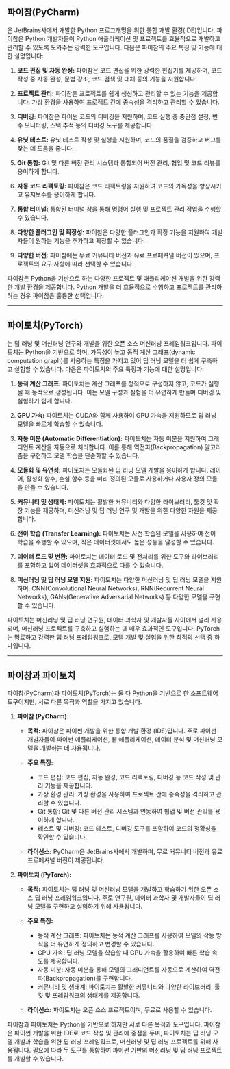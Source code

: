 
## 파이참(PyCharm)

은 JetBrains사에서 개발한 Python 프로그래밍을 위한 통합 개발 환경(IDE)입니다. 
파이참은 Python 개발자들이 Python 애플리케이션 및 프로젝트를 효율적으로 개발하고 관리할 수 있도록 도와주는 강력한 도구입니다. 
다음은 파이참의 주요 특징 및 기능에 대한 설명입니다:

1. **코드 편집 및 자동 완성:** 파이참은 코드 편집을 위한 강력한 편집기를 제공하며, 코드 작성 중 자동 완성, 문법 강조, 코드 검색 및 대체 등의 기능을 지원합니다.

2. **프로젝트 관리:** 파이참은 프로젝트를 쉽게 생성하고 관리할 수 있는 기능을 제공합니다. 가상 환경을 사용하여 프로젝트 간에 종속성을 격리하고 관리할 수 있습니다.

3. **디버깅:** 파이참은 파이썬 코드의 디버깅을 지원하며, 코드 실행 중 중단점 설정, 변수 모니터링, 스택 추적 등의 디버깅 도구를 제공합니다.

4. **유닛 테스트:** 유닛 테스트 작성 및 실행을 지원하며, 코드의 품질을 검증하고 버그를 찾는 데 도움을 줍니다.

5. **Git 통합:** Git 및 다른 버전 관리 시스템과 통합되어 버전 관리, 협업 및 코드 리뷰를 용이하게 합니다.

6. **자동 코드 리팩토링:** 파이참은 코드 리팩토링을 지원하여 코드의 가독성을 향상시키고 유지보수를 용이하게 합니다.

7. **통합 터미널:** 통합된 터미널 창을 통해 명령어 실행 및 프로젝트 관리 작업을 수행할 수 있습니다.

8. **다양한 플러그인 및 확장성:** 파이참은 다양한 플러그인과 확장 기능을 지원하여 개발자들이 원하는 기능을 추가하고 확장할 수 있습니다.

9. **다양한 버전:** 파이참에는 무료 커뮤니티 버전과 유료 프로페셔널 버전이 있으며, 프로젝트의 요구 사항에 따라 선택할 수 있습니다.

파이참은 Python을 기반으로 하는 다양한 프로젝트 및 애플리케이션 개발을 위한 강력한 개발 환경을 제공합니다. Python 개발을 더 효율적으로 수행하고 프로젝트를 관리하려는 경우 파이참은 훌륭한 선택입니다.

---

## 파이토치(PyTorch)

는 딥 러닝 및 머신러닝 연구와 개발을 위한 오픈 소스 머신러닝 프레임워크입니다. 
파이토치는 Python을 기반으로 하며, 가독성이 높고 동적 계산 그래프(dynamic computation graph)를 사용하는 특징을 가지고 있어 딥 러닝 모델을 더 쉽게 구축하고 실험할 수 있습니다. 다음은 파이토치의 주요 특징과 기능에 대한 설명입니다:

1. **동적 계산 그래프:** 파이토치는 계산 그래프를 정적으로 구성하지 않고, 코드가 실행될 때 동적으로 생성됩니다. 이는 모델 구성과 실험을 더 유연하게 만들며 디버깅 및 실험하기 쉽게 합니다.

2. **GPU 가속:** 파이토치는 CUDA와 함께 사용하여 GPU 가속을 지원하므로 딥 러닝 모델을 빠르게 학습할 수 있습니다.

3. **자동 미분 (Automatic Differentiation):** 파이토치는 자동 미분을 지원하여 그래디언트 계산을 자동으로 처리합니다. 이를 통해 역전파(Backpropagation) 알고리즘을 구현하고 모델 학습을 단순화할 수 있습니다.

4. **모듈화 및 유연성:** 파이토치는 모듈화된 딥 러닝 모델 개발을 용이하게 합니다. 레이어, 활성화 함수, 손실 함수 등을 미리 정의된 모듈로 사용하거나 사용자 정의 모듈을 만들 수 있습니다.

5. **커뮤니티 및 생태계:** 파이토치는 활발한 커뮤니티와 다양한 라이브러리, 툴킷 및 확장 기능을 제공하며, 머신러닝 및 딥 러닝 연구 및 개발을 위한 다양한 자원을 제공합니다.

6. **전이 학습 (Transfer Learning):** 파이토치는 사전 학습된 모델을 사용하여 전이 학습을 수행할 수 있으며, 작은 데이터셋에서도 높은 성능을 달성할 수 있습니다.

7. **데이터 로드 및 변환:** 파이토치는 데이터 로드 및 전처리를 위한 도구와 라이브러리를 포함하고 있어 데이터셋을 효과적으로 다룰 수 있습니다.

8. **머신러닝 및 딥 러닝 모델 지원:** 파이토치는 다양한 머신러닝 및 딥 러닝 모델을 지원하며, CNN(Convolutional Neural Networks), RNN(Recurrent Neural Networks), GANs(Generative Adversarial Networks) 등 다양한 모델을 구현할 수 있습니다.

파이토치는 머신러닝 및 딥 러닝 연구원, 데이터 과학자 및 개발자들 사이에서 널리 사용되며, 머신러닝 프로젝트를 구축하고 실험하는 데 매우 효과적인 도구입니다.
PyTorch는 명료하고 강력한 딥 러닝 프레임워크로, 모델 개발 및 실험을 위한 최적의 선택 중 하나입니다.

---

## 파이참과 파이토치 


파이참(PyCharm)과 파이토치(PyTorch)는 둘 다 Python을 기반으로 한 소프트웨어 도구이지만, 서로 다른 목적과 역할을 가지고 있습니다.

1. **파이참 (PyCharm):**
   
   - **목적:** 파이참은 파이썬 개발을 위한 통합 개발 환경 (IDE)입니다. 주로 파이썬 개발자들이 파이썬 애플리케이션, 웹 애플리케이션, 데이터 분석 및 머신러닝 모델을 개발하는 데 사용됩니다.

   - **주요 특징:**
     - 코드 편집: 코드 편집, 자동 완성, 코드 리팩토링, 디버깅 등 코드 작성 및 관리 기능을 제공합니다.
     - 가상 환경 관리: 가상 환경을 사용하여 프로젝트 간에 종속성을 격리하고 관리할 수 있습니다.
     - Git 통합: Git 및 다른 버전 관리 시스템과 연동하여 협업 및 버전 관리를 용이하게 합니다.
     - 테스트 및 디버깅: 코드 테스트, 디버깅 도구를 포함하여 코드의 정확성을 확인할 수 있습니다.

   - **라이선스:** PyCharm은 JetBrains사에서 개발하며, 무료 커뮤니티 버전과 유료 프로페셔널 버전이 제공됩니다.

2. **파이토치 (PyTorch):**
   
   - **목적:** 파이토치는 딥 러닝 및 머신러닝 모델을 개발하고 학습하기 위한 오픈 소스 딥 러닝 프레임워크입니다. 주로 연구원, 데이터 과학자 및 개발자들이 딥 러닝 모델을 구현하고 실험하기 위해 사용됩니다.

   - **주요 특징:**
     - 동적 계산 그래프: 파이토치는 동적 계산 그래프를 사용하여 모델의 작동 방식을 더 유연하게 정의하고 변경할 수 있습니다.
     - GPU 가속: 딥 러닝 모델을 학습할 때 GPU 가속을 활용하여 빠른 학습 속도를 제공합니다.
     - 자동 미분: 자동 미분을 통해 모델의 그래디언트를 자동으로 계산하여 역전파(Backpropagation)를 구현합니다.
     - 커뮤니티 및 생태계: 파이토치는 활발한 커뮤니티와 다양한 라이브러리, 툴킷 및 프레임워크의 생태계를 제공합니다.

   - **라이선스:** 파이토치는 오픈 소스 프로젝트이며, 무료로 사용할 수 있습니다.

파이참과 파이토치는 Python을 기반으로 하지만 서로 다른 목적과 도구입니다. 파이참은 파이썬 개발을 위한 IDE로 코드 작성 및 관리에 중점을 두며, 파이토치는 딥 러닝 모델 개발과 학습을 위한 딥 러닝 프레임워크로, 머신러닝 및 딥 러닝 프로젝트를 위해 사용됩니다. 필요에 따라 두 도구를 통합하여 파이썬 기반의 머신러닝 및 딥 러닝 프로젝트를 개발할 수 있습니다.